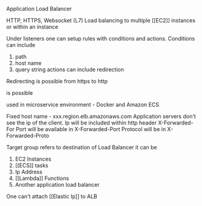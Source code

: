 Application Load Balancer 


HTTP, HTTPS, Websocket (L7)
Load balancing to multiple [[EC2]] instances or within an instance

Under listeners one can setup rules with conditions and actions.
Conditions can include
1. path
2. host name
3. query string 
actions can include redirection

Redirecting is possible from https to http



is possible

used in microservice environment - Docker and Amazon ECS

Fixed host name - xxx.region.elb.amazonaws.com
Application servers don't see the ip of the client. Ip will be included within http header X-Forwarded-For
Port will be available in X-Forwarded-Port
Protocol will be in X-Forwarded-Proto

Target group refers to destination of Load Balancer
it can be
1. EC2 Instances
2. [[ECS]] tasks
3. Ip Address
4. [[Lambda]] Functions
5. Another application load balancer

One can't attach [[Elastic Ip]] to ALB



